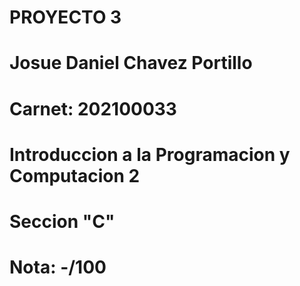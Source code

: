 # PROYECTO 3
# Josue Daniel Chavez Portillo
# Carnet: 202100033
# Introduccion a la Programacion y Computacion 2
# Seccion "C"
# Nota: -/100
 
